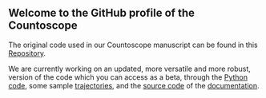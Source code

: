 ## Welcome to the GitHub profile of the Countoscope 

The original code used in our Countoscope manuscript can be found in this [Repository](https://github.com/Countoscope/countoscope_PRX). 

We are currently working on an updated, more versatile and more robust, version of the code which you can access as a beta, through the [Python code](https://github.com/Countoscope/countoscope), some sample [trajectories](https://github.com/Countoscope/datasets), and the [source code](https://github.com/Countoscope/countoscope.github.io) of the [documentation](https://countoscope.github.io/). 
